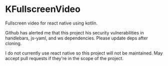# KFullscreenVideo
Fullscreen video for react native using kotlin.

Github has alerted me that this project his security vulnerabilities in handlebars, js-yaml, and ws dependencies. Please update deps after cloning.


I do not currently use react native so this project will not be maintained. May accept pull requests if they're in the scope of the project.
